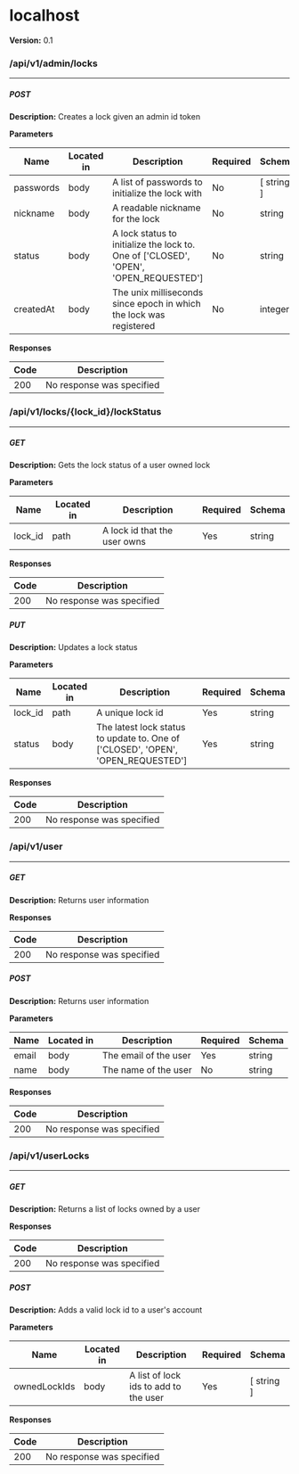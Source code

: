 localhost
=========
**Version:** 0.1

### /api/v1/admin/locks
---
##### ***POST***
**Description:** Creates a lock given an admin id token

**Parameters**

| Name | Located in | Description | Required | Schema |
| ---- | ---------- | ----------- | -------- | ---- |
| passwords | body | A list of passwords to initialize the lock with | No | [ string ] |
| nickname | body | A readable nickname for the lock | No | string |
| status | body | A lock status to initialize the lock to. One of ['CLOSED', 'OPEN', 'OPEN_REQUESTED'] | No | string |
| createdAt | body | The unix milliseconds since epoch in which the lock was registered | No | integer |

**Responses**

| Code | Description |
| ---- | ----------- |
| 200 | No response was specified |

### /api/v1/locks/{lock_id}/lockStatus
---
##### ***GET***
**Description:** Gets the lock status of a user owned lock

**Parameters**

| Name | Located in | Description | Required | Schema |
| ---- | ---------- | ----------- | -------- | ---- |
| lock_id | path | A lock id that the user owns | Yes | string |

**Responses**

| Code | Description |
| ---- | ----------- |
| 200 | No response was specified |

##### ***PUT***
**Description:** Updates a lock status

**Parameters**

| Name | Located in | Description | Required | Schema |
| ---- | ---------- | ----------- | -------- | ---- |
| lock_id | path | A unique lock id | Yes | string |
| status | body | The latest lock status to update to. One of ['CLOSED', 'OPEN', 'OPEN_REQUESTED'] | Yes | string |

**Responses**

| Code | Description |
| ---- | ----------- |
| 200 | No response was specified |

### /api/v1/user
---
##### ***GET***
**Description:** Returns user information

**Responses**

| Code | Description |
| ---- | ----------- |
| 200 | No response was specified |

##### ***POST***
**Description:** Returns user information

**Parameters**

| Name | Located in | Description | Required | Schema |
| ---- | ---------- | ----------- | -------- | ---- |
| email | body | The email of the user | Yes | string |
| name | body | The name of the user | No | string |

**Responses**

| Code | Description |
| ---- | ----------- |
| 200 | No response was specified |

### /api/v1/userLocks
---
##### ***GET***
**Description:** Returns a list of locks owned by a user

**Responses**

| Code | Description |
| ---- | ----------- |
| 200 | No response was specified |

##### ***POST***
**Description:** Adds a valid lock id to a user's account

**Parameters**

| Name | Located in | Description | Required | Schema |
| ---- | ---------- | ----------- | -------- | ---- |
| ownedLockIds | body | A list of lock ids to add to the user | Yes | [ string ] |

**Responses**

| Code | Description |
| ---- | ----------- |
| 200 | No response was specified |
